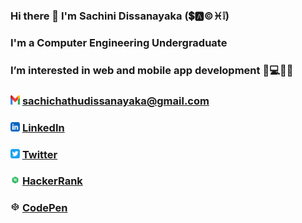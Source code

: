###  Hi there 👋 I'm Sachini Dissanayaka (💲🅰©♓❕)
###  I'm a Computer Engineering Undergraduate
###  I’m interested in web and mobile app development 📱💻👩‍💻
### <img src="/img/gmail.png" width=15px height=15px> sachichathudissanayaka@gmail.com 
### <img src="/img/linkedin-app.png" width=15px height=15px> [LinkedIn](https://www.linkedin.com/in/sachini-dissanayaka-373402197/)
### <img src="/img/twitter-app.png" width=15px height=15px> [Twitter](https://twitter.com/Iam_S4ch1)
### <img src="/img/HackerRank.png" width=15px height=15px> [HackerRank](https://www.hackerrank.com/SachiChathu)
### <img src="/img/codepen.png" width=15px height=15px> [CodePen](https://codepen.io/S4ch1)


<!--
**ChathurikaDissanayaka/ChathurikaDissanayaka** is a ✨ _special_ ✨ repository because its `README.md` (this file) appears on your GitHub profile.

Here are some ideas to get you started:

- 🔭 I’m currently working on ...
- 🌱 I’m currently learning ...
- 👯 I’m looking to collaborate on ...
- 🤔 I’m looking for help with ...
- 💬 Ask me about ...
- 📫 How to reach me: ...
- 😄 Pronouns: ...
- ⚡ Fun fact: ...
-->

